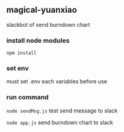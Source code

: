 ## magical-yuanxiao

slackbot of send burndown chart

### install node modules

`npm install`

### set env

must set .env each variables before use

### run command

`node sendMsg.js` test send message to slack

`node app.js` send burndown chart to slack
